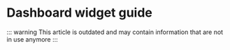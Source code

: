 # Dashboard widget guide

::: warning
This article is outdated and may contain information that are not in use anymore
:::

<!--@include: ./add-dashboard-widget.md -->
